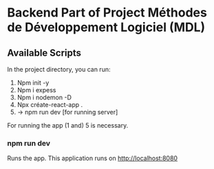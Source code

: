 # Backend Part of Project Méthodes de Développement Logiciel (MDL)

## Available Scripts

In the project directory, you can run:

1.	Npm init -y
2.	Npm i expess
3.	Npm i nodemon -D
4.	Npx créate-react-app .
5.	-> npm run dev [for running server]


For running the app (1 and) 5 is necessary.


### npm run dev

Runs the app.
This application runs on [http://localhost:8080](http://localhost:8080)



